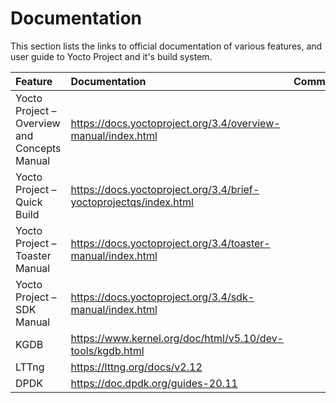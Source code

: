 # Documentation

This section lists the links to official documentation of various
features, and user guide to Yocto Project and it's build system.

| Feature                                      | Documentation                                                     | Comments |
|:---------------------------------------------|:------------------------------------------------------------------|:---------|
| Yocto Project – Overview and Concepts Manual | https://docs.yoctoproject.org/3.4/overview-manual/index.html      |          |
| Yocto Project – Quick Build                  | https://docs.yoctoproject.org/3.4/brief-yoctoprojectqs/index.html |          |
| Yocto Project – Toaster Manual               | https://docs.yoctoproject.org/3.4/toaster-manual/index.html       |          |
| Yocto Project – SDK Manual                   | https://docs.yoctoproject.org/3.4/sdk-manual/index.html           |          |
| KGDB                                         | https://www.kernel.org/doc/html/v5.10/dev-tools/kgdb.html         |          |
| LTTng                                        | https://lttng.org/docs/v2.12                                      |          |
| DPDK                                         | https://doc.dpdk.org/guides-20.11                                 |          |
